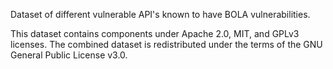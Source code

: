 Dataset of different vulnerable API's known to have BOLA vulnerabilities. 


This dataset contains components under Apache 2.0, MIT, and GPLv3 licenses. The combined dataset is redistributed under the terms of the GNU General Public License v3.0.
